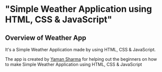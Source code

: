 # "Simple Weather Application using HTML, CSS & JavaScript"

## Overview of Weather App

It's a  Simple Weather Application made by using HTML, CSS &amp; JavaScript.

The app is created by [Yaman Sharma](https://www.linkedin.com/in/yaman-sharma-a20434197/) for helping out the beginners on how to make Simple Weather Application using HTML, CSS & JavaScript


